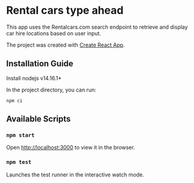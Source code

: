 # Rental cars type ahead

This app uses the Rentalcars.com search endpoint to retrieve and display car hire locations based on user input. 

The project was created with [Create React App](https://github.com/facebook/create-react-app). 

## Installation Guide

Install nodejs v14.16.1*

In the project directory, you can run:

```npm ci```
## Available Scripts

### `npm start`
Open [http://localhost:3000](http://localhost:3000) to view it in the browser.


### `npm test`

Launches the test runner in the interactive watch mode.

